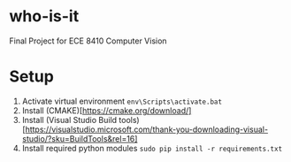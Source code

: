 # who-is-it
Final Project for ECE 8410 Computer Vision 

# Setup
1. Activate virtual environment `env\Scripts\activate.bat`
2. Install (CMAKE)[https://cmake.org/download/]
3. Install (Visual Studio Build tools)[https://visualstudio.microsoft.com/thank-you-downloading-visual-studio/?sku=BuildTools&rel=16]
2. Install required python modules `sudo pip install -r requirements.txt`